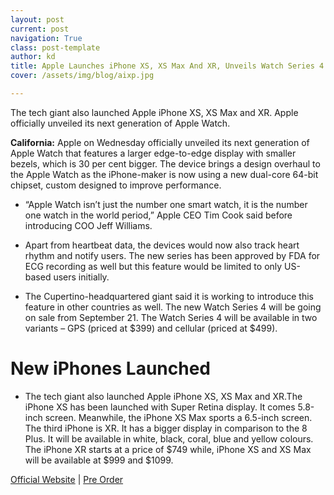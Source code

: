 ```yaml
---
layout: post
current: post
navigation: True
class: post-template
author: kd
title: Apple Launches iPhone XS, XS Max And XR, Unveils Watch Series 4
cover: /assets/img/blog/aixp.jpg

---
```


The tech giant also launched Apple iPhone XS, XS Max and XR. Apple officially unveiled its next generation of Apple Watch.

**California:** Apple on Wednesday officially unveiled its next generation of Apple Watch that features a larger edge-to-edge display with smaller bezels, which is 30 per cent bigger. The device brings a design overhaul to the Apple Watch as the iPhone-maker is now using a new dual-core 64-bit chipset, custom designed to improve performance.

* “Apple Watch isn’t just the number one smart watch, it is the number one watch in the world period,” Apple CEO Tim Cook said before introducing COO Jeff Williams.

* Apart from heartbeat data, the devices would now also track heart rhythm and notify users. The new series has been approved by FDA for ECG recording as well but this feature would be limited to only US-based users initially.

* The Cupertino-headquartered giant said it is working to introduce this feature in other countries as well. The new Watch Series 4 will be going on sale from September 21. The Watch Series 4 will be available in two variants – GPS (priced at $399) and cellular (priced at $499).

# New iPhones Launched

* The tech giant also launched Apple iPhone XS, XS Max and XR.The iPhone XS has been launched with Super Retina display. It comes 5.8-inch screen. Meanwhile, the iPhone XS Max sports a 6.5-inch screen. The third iPhone is XR. It has a bigger display in comparison to the 8 Plus. It will be available in white, black, coral, blue and yellow colours. The iPhone XR starts at a price of $749 while, iPhone XS and XS Max will be available at $999 and $1099.

[Official Website](https://www.apple.com/iphone-xs/) | [Pre Order](https://www.apple.com/us/shop/goto/buy_iphone/iphone_xs)
